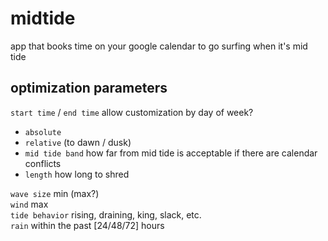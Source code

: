 # midtide
app that books time on your google calendar to go surfing when it's mid tide
  
## optimization parameters
`start time` / `end time` allow customization by day of week?
- `absolute`
- `relative` (to dawn / dusk)
- `mid tide band` how far from mid tide is acceptable if there are calendar conflicts
- `length` how long to shred
  
`wave size` min (max?)  
`wind` max  
`tide behavior` rising, draining, king, slack, etc.  
`rain` within the past [24/48/72] hours